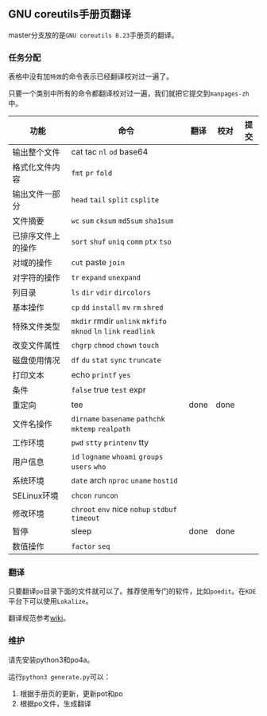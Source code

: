 ## GNU coreutils手册页翻译

master分支放的是`GNU coreutils 8.23`手册页的翻译。

### 任务分配
表格中没有加`特效`的命令表示已经翻译校对过一遍了。

只要一个类别中所有的命令都翻译校对过一遍，我们就把它提交到`manpages-zh`中。

功能 | 命令| 翻译 | 校对 | 提交
-----|-----|------|------|-----
输出整个文件 | cat tac `nl` `od` base64 | | |
格式化文件内容 | `fmt` `pr` `fold` | | |
输出文件一部分 | `head` `tail` `split` `csplite` | | |
文件摘要 | `wc` `sum` `cksum` `md5sum` `sha1sum` | | |
已排序文件上的操作 | `sort` `shuf` `uniq` `comm` `ptx` `tso` | | |
对域的操作 | `cut` paste `join` | | |
对字符的操作 | `tr` `expand` `unexpand` | | |
列目录 | `ls` `dir` `vdir` `dircolors` | | |
基本操作 | `cp` `dd` `install` `mv` `rm` `shred` | | |
特殊文件类型 | `mkdir` rmdir `unlink` `mkfifo` `mknod` `ln` `link` `readlink` | | |
改变文件属性 | `chgrp` `chmod` `chown` `touch` | | |
磁盘使用情况 | `df` `du` `stat` `sync` `truncate` | | |
打印文本 | echo `printf` `yes` | | |
条件 | `false` true `test` expr | | |
重定向 | tee | done | done |
文件名操作 | `dirname` `basename` `pathchk` `mktemp` `realpath` | | |
工作环境 | `pwd` `stty` `printenv` tty | | |
用户信息 | `id` `logname` `whoami` `groups` `users` `who`| | |
系统环境 | `date` arch `nproc` `uname` `hostid`| | |
SELinux环境 | `chcon` `runcon` | | |
修改环境 | `chroot` `env` nice `nohup` `stdbuf` `timeout` | | |
暂停 | sleep | done | done | 
数值操作 | `factor` `seq` | | | 


### 翻译
只要翻译`po`目录下面的文件就可以了。推荐使用专门的软件，比如`poedit`。在`KDE`平台下可以使用`Lokalize`。

翻译规范参考[wiki](https://github.com/man-pages-zh/wiki/wiki/%E7%BF%BB%E8%AF%91%E8%A7%84%E8%8C%83)。

### 维护
请先安装python3和po4a。

运行`python3 generate.py`可以：

1. 根据手册页的更新，更新pot和po
2. 根据po文件，生成翻译
